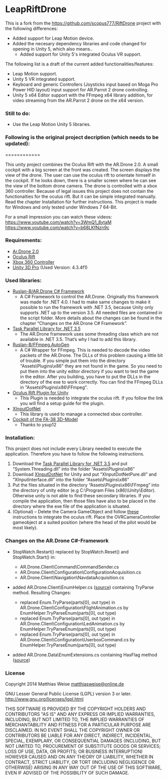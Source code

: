 LeapRiftDrone
============

This is a fork from the https://github.com/scopus777/RiftDrone project with the following differences:
* Added support for Leap Motion device.
* Added the necesary dependency libraries and code changed for opening in Unity 5, which also means..
	* Added support for Unity 5's integrated Oculus VR support.

The following list is a draft of the current added functionalities/features:
* Leap Motion support.
* Unity 5 VR integrated support.
* Keyboard and generic Controllers (Joysticks input based on Moga Pro Power HID layout) input support for AR.Parrot 2 drone controlling.
* Unity 5 x64 Editor support with the FFmpeg x64 library addition, for video streaming from the AR.Parrot 2 drone on the x64 version.

### Still to do:
* Use the Leap Motion Unity 5 libraries.

### Following is the original project decription (which needs to be updated):
============

This unity project combines the Oculus Rift with the AR.Drone 2.0. A small cockpit with a big screen at the front was created. The screen displays the view of the drone. The user can use the oculus rift to orientate himself in the cockpit. If he looks down, there is a smaller screen where he can see the view of the bottom drone camera. The drone is controlled with a xbox 360 controller.
Because of legal issues this project does not contain the functionalties for the oculus rift. But it can be simple integrated manually. Read the chapter Installation für further instructions.
This project is made for Windows and only tested under Windows 7 64-Bit.

For a small impression you can watch these videos: 
https://www.youtube.com/watch?v=3WmQ1_8ytaM
https://www.youtube.com/watch?v=b68LKfNzn9c

### Requirements:
* [Ar.Drone 2.0](http://ardrone2.parrot.com)
* [Oculus Rift](http://www.oculusvr.com)
* [Xbox 360 Controller](http://www.xbox.com/de-DE/Xbox360/Accessories/Controllers)
* [Unity 3D Pro](https://unity3d.com/) (Used Version: 4.3.4f1)

### Used libraries:
* [Ruslan-B/AR.Drone C# Framework](https://github.com/Ruslan-B/AR.Drone)
	- A C# Framework to control the AR.Drone. Originally this framework was made for .NET 4.0. I had to make same changes to make it possible to run the framework with .NET 3.5, because Unity only supports .NET up to the version 3.5. All needed files are contained in the script folder. More details about the changes can be found in the chapter “Changes on the AR.Drone C# Framework”.
* [Task Parallel Library for .NET 3.5](http://www.nuget.org/packages/TaskParallelLibrary/1.0.2856)
	- The AR.Drone framework uses some threading class which are not available in .NET 3.5. That’s why I had to add this library.
* [Ruslan-B/FFmpeg.AutoGen](https://github.com/Ruslan-B/FFmpeg.AutoGen)
	- A C# Wrapper for FFmpeg. This is needed to decode the video packets of the AR.Drone. The DLLs of this problem causing a little bit of trouble. If you simple put them into the directory "Assets\Plugins\x86" they are not found in the game. So you need to put them into the unity editor directory if you want to test the game in the editor. After you building, you have to put the DLLs in the directory of the exe to work correctly. You can find the FFmpeg DLLs in "Assets\Plugins\x86\FFmpeg".
* [Oculus Rift Plugin for Unity](http://paddytherabbit.com/unity3d-oculus-rift-plugin-setup)
	- This Plugin is needed to integrate the oculus rift. If you follow the link you will find a setup guide for the plugin.
* [XInputDotNet](https://github.com/speps/XInputDotNet) 
	- This library is used to manage a connected xbox controller.
* [Cockpit of the FA-38 3D-Model](http://tf3dm.com/3d-model/black-ops-2-fa-38-70010.html)
	- Thanks to ysup12
	
### Installation:
This project does not include every Library needed to execute the application. Therefore you have to follow the following instructions.

1. Download the [Task Parallel Library for .NET 3.5](http://www.nuget.org/packages/TaskParallelLibrary/1.0.2856) and put “System.Threading.dll” into the folder “Assets\Plugins\x86” 
2. Download [XInputDotNet](https://github.com/speps/XInputDotNet) for Unity and put “XInputDotNetPure.dll” and “XInputInterface.dll” into the folder “Assets\Plugins\x86”
3. Put the files situated in the directory “Assets\Plugins\x86\FFmpeg” into the directory of unity editor (e.g C:\Program Files (x86)\Unity\Editor). Otherwise unity is not able to find these secondary libraries. If you compile the application, then those files have also to be placed in the directory where the exe file of the application is situated.  
4. (Optional) – Delete the Camera GameObject and follow [these](http://paddytherabbit.com/unity3d-oculus-rift-plugin-setup) instructions to integrate the oculus rift. Place the OVRCameraController gameobject at a suited position (where the head of the pilot would be most likely).

### Changes on the AR.Drone C#-Framework
* StopWatch.Restart() replaced by StopWatch.Reset() and StopWatch.Start() in:
	- AR.Drone.Client\Command\CommandSender.cs
	- AR.Drone.Client\Configuration\ConfigurationAcquisition.cs
	- AR.Drone.Client\Navigation\NavdataAcquisition.cs
	
* added AR.Drone.Client\EnumHelper.cs ([source](http://stackoverflow.com/questions/15017151/implementation-of-enum-tryparse-in-net-3-5)) containing TryParse method. Resulting Changes:
	- replaced Enum.TryParse(parts[0], out type) in AR.Drone.Client\Configuration\FlightAnimation.cs by EnumHelper.TryParseEnum(parts[0], out type)
	- replaced Enum.TryParse(parts[0], out type) in AR.Drone.Client\Configuration\LedAnimation.cs by EnumHelper.TryParseEnum(parts[0], out type)
	- replaced Enum.TryParse(parts[0], out type) in AR.Drone.Client\Configuration\UserboxCommand.cs by EnumHelper.TryParseEnum(parts[0], out type)
	
- added AR.Drone.Data\EnumExtensions.cs containing HasFlag method ([source](http://www.sambeauvois.be/blog/2011/08/enum-hasflag-method-extension-for-4-0-framework/))

### License

Copyright 2014 Matthias Weise matthiasweise@online.de

GNU Lesser General Public License (LGPL) version 3 or later.  
http://www.gnu.org/licenses/lgpl.html

THIS SOFTWARE IS PROVIDED BY THE COPYRIGHT HOLDERS AND CONTRIBUTORS
"AS IS" AND ANY EXPRESS OR IMPLIED WARRANTIES, INCLUDING, BUT NOT
LIMITED TO, THE IMPLIED WARRANTIES OF MERCHANTABILITY AND FITNESS FOR
A PARTICULAR PURPOSE ARE DISCLAIMED. IN NO EVENT SHALL THE COPYRIGHT
OWNER OR CONTRIBUTORS BE LIABLE FOR ANY DIRECT, INDIRECT, INCIDENTAL,
SPECIAL, EXEMPLARY, OR CONSEQUENTIAL DAMAGES (INCLUDING, BUT NOT
LIMITED TO, PROCUREMENT OF SUBSTITUTE GOODS OR SERVICES; LOSS OF USE,
DATA, OR PROFITS; OR BUSINESS INTERRUPTION) HOWEVER CAUSED AND ON ANY
THEORY OF LIABILITY, WHETHER IN CONTRACT, STRICT LIABILITY, OR TORT
(INCLUDING NEGLIGENCE OR OTHERWISE) ARISING IN ANY WAY OUT OF THE USE
OF THIS SOFTWARE, EVEN IF ADVISED OF THE POSSIBILITY OF SUCH DAMAGE.
